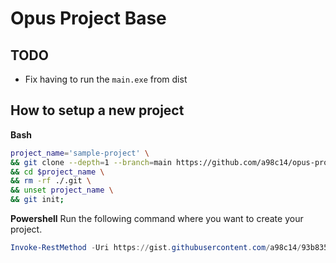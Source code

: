 # Opus Project Base

## TODO
- Fix having to run the `main.exe` from dist

## How to setup a new project

**Bash**
```sh
project_name='sample-project' \
&& git clone --depth=1 --branch=main https://github.com/a98c14/opus-project-base.git ./$project_name \
&& cd $project_name \
&& rm -rf ./.git \
&& unset project_name \
&& git init;
```

**Powershell**
Run the following command where you want to create your project.
```ps1
Invoke-RestMethod -Uri https://gist.githubusercontent.com/a98c14/93b83508b8cc7f0c9e72d3ca8ff31ad8/raw/08f8450523bccc81003a6d013c0e247eba9e0f5c/opus_new_project.ps1 | Invoke-Expression
```

